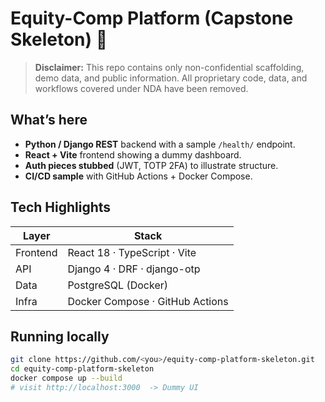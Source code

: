 # Equity-Comp Platform (Capstone Skeleton) 🚀

> **Disclaimer:** This repo contains only non-confidential scaffolding, demo
  data, and public information. All proprietary code, data, and workflows
  covered under NDA have been removed.

## What’s here
* **Python / Django REST** backend with a sample `/health/` endpoint.
* **React + Vite** frontend showing a dummy dashboard.
* **Auth pieces stubbed** (JWT, TOTP 2FA) to illustrate structure.
* **CI/CD sample** with GitHub Actions + Docker Compose.

## Tech Highlights
| Layer | Stack |
|-------|-------|
| Frontend | React 18 · TypeScript · Vite |
| API | Django 4 · DRF · django-otp |
| Data | PostgreSQL (Docker) |
| Infra | Docker Compose · GitHub Actions |

## Running locally
```bash
git clone https://github.com/<you>/equity-comp-platform-skeleton.git
cd equity-comp-platform-skeleton
docker compose up --build
# visit http://localhost:3000  -> Dummy UI

